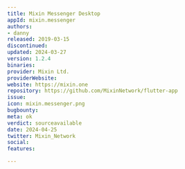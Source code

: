 ```yaml
---
title: Mixin Messenger Desktop
appId: mixin.messenger
authors:
- danny
released: 2019-03-15
discontinued: 
updated: 2024-03-27
version: 1.2.4
binaries: 
provider: Mixin Ltd.
providerWebsite: 
website: https://mixin.one
repository: https://github.com/MixinNetwork/flutter-app
issue: 
icon: mixin.messenger.png
bugbounty: 
meta: ok
verdict: sourceavailable
date: 2024-04-25
twitter: Mixin_Network
social: 
features: 

---
```


